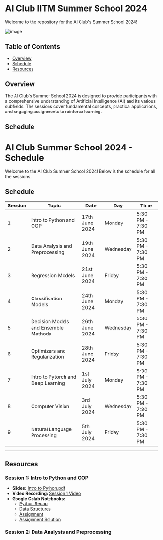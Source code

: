 # AI Club IITM Summer School 2024

Welcome to the  repository for the AI Club's Summer School 2024! 
 
![image](https://github.com/paras-verma7454/AI-Club-IITM-Summer-School-2024/assets/134628559/c506d34c-76a8-4b2c-9d12-7a5a5bfdb14c)




## Table of Contents

- [Overview](#overview)
- [Schedule](#schedule)
- [Resources](#resources)
  



## Overview

The AI Club's Summer School 2024 is designed to provide participants with a comprehensive understanding of Artificial Intelligence (AI) and its various subfields. The sessions cover fundamental concepts, practical applications, and engaging assignments to reinforce learning. 

## Schedule


# AI Club Summer School 2024 - Schedule

Welcome to the AI Club Summer School 2024! Below is the schedule for all the sessions.

## Schedule

| Session | Topic                               | Date               | Day       | Time               |
|---------|-------------------------------------|--------------------|-----------|--------------------|
| 1       | Intro to Python and OOP             | 17th June 2024     | Monday    | 5:30 PM - 7:30 PM  |
| 2       | Data Analysis and Preprocessing     | 19th June 2024     | Wednesday | 5:30 PM - 7:30 PM  |
| 3       | Regression Models                   | 21st June 2024     | Friday    | 5:30 PM - 7:30 PM  |
| 4       | Classification Models               | 24th June 2024     | Monday    | 5:30 PM - 7:30 PM  |
| 5       | Decision Models and Ensemble Methods| 26th June 2024     | Wednesday | 5:30 PM - 7:30 PM  |
| 6       | Optimizers and Regularization       | 28th June 2024     | Friday    | 5:30 PM - 7:30 PM  |
| 7       | Intro to Pytorch and Deep Learning  | 1st July 2024      | Monday    | 5:30 PM - 7:30 PM  |
| 8       | Computer Vision                     | 3rd July 2024      | Wednesday | 5:30 PM - 7:30 PM  |
| 9       | Natural Language Processing         | 5th July 2024      | Friday    | 5:30 PM - 7:30 PM  |

---

## Resources

### Session 1: Intro to Python and OOP

- **Slides:** [Intro to Python.pdf](Session%201/Intro_to_Python.pdf)
- **Video Recording:** [Session 1 Video](https://www.youtube.com/watch?v=kv-ct3oKUvY)
- **Google Colab Notebooks:**
  - [Python Recap](Session%201/Intro_to_Python.ipynb)
  - [Data Structures](Session%201/data_structures.ipynb)
  - [Assignment](Session%201/Assignment_1.ipynb)
  - [Assignment Solution ](Session%201/Solution_Assignment_1.ipynb)

### Session 2: Data Analysis and Preprocessing

